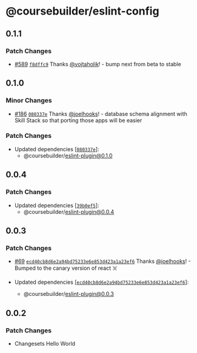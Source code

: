 # @coursebuilder/eslint-config

## 0.1.1

### Patch Changes

- [#589](https://github.com/badass-courses/course-builder/pull/589)
  [`f8dffc9`](https://github.com/badass-courses/course-builder/commit/f8dffc989c2636c25395701cfa949dfcb3ffd27b)
  Thanks [@vojtaholik](https://github.com/vojtaholik)! - bump next from beta to
  stable

## 0.1.0

### Minor Changes

- [#186](https://github.com/badass-courses/course-builder/pull/186)
  [`080337e`](https://github.com/badass-courses/course-builder/commit/080337ef60c1e62e762673266b2478b7cd141b33)
  Thanks [@joelhooks](https://github.com/joelhooks)! - database schema alignment
  with Skill Stack so that porting those apps will be easier

### Patch Changes

- Updated dependencies
  [[`080337e`](https://github.com/badass-courses/course-builder/commit/080337ef60c1e62e762673266b2478b7cd141b33)]:
  - @coursebuilder/eslint-plugin@0.1.0

## 0.0.4

### Patch Changes

- Updated dependencies
  [[`39b0ef5`](https://github.com/badass-courses/course-builder/commit/39b0ef5e4556ee1a1fd549f3bc48f405fe8b6984)]:
  - @coursebuilder/eslint-plugin@0.0.4

## 0.0.3

### Patch Changes

- [#69](https://github.com/badass-courses/course-builder/pull/69)
  [`ecd40cb8d6e2a94bd75233e6e853d423a1a23ef6`](https://github.com/badass-courses/course-builder/commit/ecd40cb8d6e2a94bd75233e6e853d423a1a23ef6)
  Thanks [@joelhooks](https://github.com/joelhooks)! - Bumped to the canary
  version of react ☠️

- Updated dependencies
  [[`ecd40cb8d6e2a94bd75233e6e853d423a1a23ef6`](https://github.com/badass-courses/course-builder/commit/ecd40cb8d6e2a94bd75233e6e853d423a1a23ef6)]:
  - @coursebuilder/eslint-plugin@0.0.3

## 0.0.2

### Patch Changes

- Changesets Hello World
